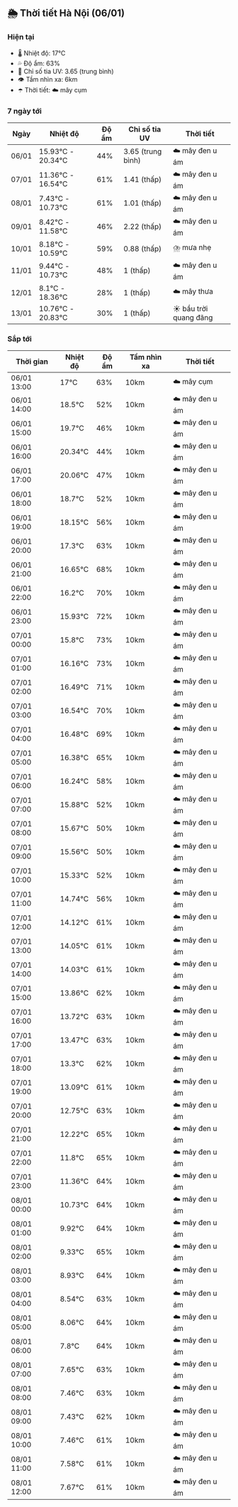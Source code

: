 ## 🌦️ Thời tiết Hà Nội (06/01)

### Hiện tại

- 🌡️ Nhiệt độ: 17℃
- 💦 Độ ẩm: 63%
- 🌟 Chỉ số tia UV: 3.65 (trung bình)
- 👁️ Tầm nhìn xa: 6km
- ☂️ Thời tiết: ☁️ mây cụm

### 7 ngày tới

| Ngày | Nhiệt độ | Độ ẩm | Chỉ số tia UV | Thời tiết |
| --- | --- | --- | --- | --- |
| 06/01 | 15.93℃ - 20.34℃ | 44% | 3.65 (trung bình) | ☁️ mây đen u ám |
| 07/01 | 11.36℃ - 16.54℃ | 61% | 1.41 (thấp) | ☁️ mây đen u ám |
| 08/01 | 7.43℃ - 10.73℃ | 61% | 1.01 (thấp) | ☁️ mây đen u ám |
| 09/01 | 8.42℃ - 11.58℃ | 46% | 2.22 (thấp) | ☁️ mây đen u ám |
| 10/01 | 8.18℃ - 10.59℃ | 59% | 0.88 (thấp) | ⛈️ mưa nhẹ |
| 11/01 | 9.44℃ - 10.73℃ | 48% | 1 (thấp) | ☁️ mây đen u ám |
| 12/01 | 8.1℃ - 18.36℃ | 28% | 1 (thấp) | ☁️ mây thưa |
| 13/01 | 10.76℃ - 20.83℃ | 30% | 1 (thấp) | ☀️ bầu trời quang đãng |

### Sắp tới

| Thời gian | Nhiệt độ | Độ ẩm | Tầm nhìn xa | Thời tiết |
| --- | --- | --- | --- | --- |
| 06/01 13:00 | 17℃ | 63% | 10km | ☁️ mây cụm |
| 06/01 14:00 | 18.5℃ | 52% | 10km | ☁️ mây đen u ám |
| 06/01 15:00 | 19.7℃ | 46% | 10km | ☁️ mây đen u ám |
| 06/01 16:00 | 20.34℃ | 44% | 10km | ☁️ mây đen u ám |
| 06/01 17:00 | 20.06℃ | 47% | 10km | ☁️ mây đen u ám |
| 06/01 18:00 | 18.7℃ | 52% | 10km | ☁️ mây đen u ám |
| 06/01 19:00 | 18.15℃ | 56% | 10km | ☁️ mây đen u ám |
| 06/01 20:00 | 17.3℃ | 63% | 10km | ☁️ mây đen u ám |
| 06/01 21:00 | 16.65℃ | 68% | 10km | ☁️ mây đen u ám |
| 06/01 22:00 | 16.2℃ | 70% | 10km | ☁️ mây đen u ám |
| 06/01 23:00 | 15.93℃ | 72% | 10km | ☁️ mây đen u ám |
| 07/01 00:00 | 15.8℃ | 73% | 10km | ☁️ mây đen u ám |
| 07/01 01:00 | 16.16℃ | 73% | 10km | ☁️ mây đen u ám |
| 07/01 02:00 | 16.49℃ | 71% | 10km | ☁️ mây đen u ám |
| 07/01 03:00 | 16.54℃ | 70% | 10km | ☁️ mây đen u ám |
| 07/01 04:00 | 16.48℃ | 69% | 10km | ☁️ mây đen u ám |
| 07/01 05:00 | 16.38℃ | 65% | 10km | ☁️ mây đen u ám |
| 07/01 06:00 | 16.24℃ | 58% | 10km | ☁️ mây đen u ám |
| 07/01 07:00 | 15.88℃ | 52% | 10km | ☁️ mây đen u ám |
| 07/01 08:00 | 15.67℃ | 50% | 10km | ☁️ mây đen u ám |
| 07/01 09:00 | 15.56℃ | 50% | 10km | ☁️ mây đen u ám |
| 07/01 10:00 | 15.33℃ | 52% | 10km | ☁️ mây đen u ám |
| 07/01 11:00 | 14.74℃ | 56% | 10km | ☁️ mây đen u ám |
| 07/01 12:00 | 14.12℃ | 61% | 10km | ☁️ mây đen u ám |
| 07/01 13:00 | 14.05℃ | 61% | 10km | ☁️ mây đen u ám |
| 07/01 14:00 | 14.03℃ | 61% | 10km | ☁️ mây đen u ám |
| 07/01 15:00 | 13.86℃ | 62% | 10km | ☁️ mây đen u ám |
| 07/01 16:00 | 13.72℃ | 63% | 10km | ☁️ mây đen u ám |
| 07/01 17:00 | 13.47℃ | 63% | 10km | ☁️ mây đen u ám |
| 07/01 18:00 | 13.3℃ | 62% | 10km | ☁️ mây đen u ám |
| 07/01 19:00 | 13.09℃ | 61% | 10km | ☁️ mây đen u ám |
| 07/01 20:00 | 12.75℃ | 63% | 10km | ☁️ mây đen u ám |
| 07/01 21:00 | 12.22℃ | 65% | 10km | ☁️ mây đen u ám |
| 07/01 22:00 | 11.8℃ | 65% | 10km | ☁️ mây đen u ám |
| 07/01 23:00 | 11.36℃ | 64% | 10km | ☁️ mây đen u ám |
| 08/01 00:00 | 10.73℃ | 64% | 10km | ☁️ mây đen u ám |
| 08/01 01:00 | 9.92℃ | 64% | 10km | ☁️ mây đen u ám |
| 08/01 02:00 | 9.33℃ | 65% | 10km | ☁️ mây đen u ám |
| 08/01 03:00 | 8.93℃ | 64% | 10km | ☁️ mây đen u ám |
| 08/01 04:00 | 8.54℃ | 63% | 10km | ☁️ mây đen u ám |
| 08/01 05:00 | 8.06℃ | 64% | 10km | ☁️ mây đen u ám |
| 08/01 06:00 | 7.8℃ | 64% | 10km | ☁️ mây đen u ám |
| 08/01 07:00 | 7.65℃ | 63% | 10km | ☁️ mây đen u ám |
| 08/01 08:00 | 7.46℃ | 63% | 10km | ☁️ mây đen u ám |
| 08/01 09:00 | 7.43℃ | 62% | 10km | ☁️ mây đen u ám |
| 08/01 10:00 | 7.46℃ | 61% | 10km | ☁️ mây đen u ám |
| 08/01 11:00 | 7.58℃ | 61% | 10km | ☁️ mây đen u ám |
| 08/01 12:00 | 7.67℃ | 61% | 10km | ☁️ mây đen u ám |
